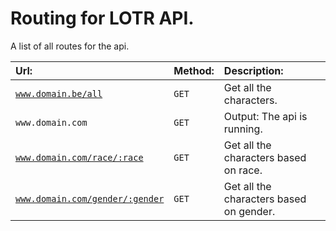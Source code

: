 Routing for LOTR API.
===========================

A list of all routes for the api.

| Url:                                                               | Method:        | Description:                                       |
| :----------------------------------------------------------------- | :------------- | :------------------------------------------------- |
| [`www.domain.be/all`](/docs/all.md)                                | `GET`          | Get all the characters.                            |
| `www.domain.com`                                                   | `GET`          | Output: The api is running.                        |
| [`www.domain.com/race/:race`](/docs/race.md)                       | `GET`          | Get all the characters based on race.              |
| [`www.domain.com/gender/:gender`](/docs/gender.md)                 | `GET`          | Get all the characters based on gender.            |
